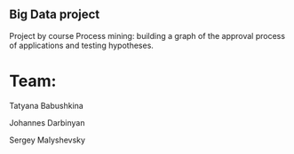 ## Big Data project
Project by course Process mining: building a graph of the approval process of applications and testing hypotheses.

# Team:

Tatyana Babushkina

Johannes Darbinyan

Sergey Malyshevsky
